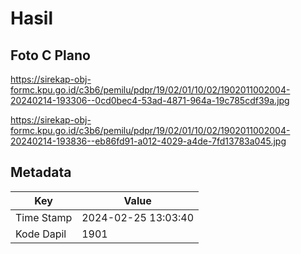 # Hasil

## Foto C Plano

https://sirekap-obj-formc.kpu.go.id/c3b6/pemilu/pdpr/19/02/01/10/02/1902011002004-20240214-193306--0cd0bec4-53ad-4871-964a-19c785cdf39a.jpg

https://sirekap-obj-formc.kpu.go.id/c3b6/pemilu/pdpr/19/02/01/10/02/1902011002004-20240214-193836--eb86fd91-a012-4029-a4de-7fd13783a045.jpg


## Metadata

| Key        | Value               |
| ---------- | ------------------- |
| Time Stamp | 2024-02-25 13:03:40 |
| Kode Dapil | 1901                |



